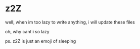 # z2Z

well, when im too lazy to write anything, i will update these files

oh, why cant i so lazy

ps. z2Z is just an emoji of sleeping  
